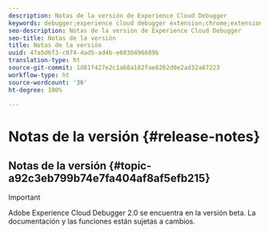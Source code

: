 ```yaml
---
description: Notas de la versión de Experience Cloud Debugger
keywords: debugger;experience cloud debugger extension;chrome;extension;release notes
seo-description: Notas de la versión de Experience Cloud Debugger
seo-title: Notas de la versión
title: Notas de la versión
uuid: 47a5d6f3-c074-4ad5-ad4b-e6030496689b
translation-type: ht
source-git-commit: 1d81f427e2c1a68a182fae8262d0e2ad32a87223
workflow-type: ht
source-wordcount: '36'
ht-degree: 100%

---
```



# Notas de la versión {#release-notes}

## Notas de la versión {#topic-a92c3eb799b74e7fa404af8af5efb215}

>[!IMPORTANT]
>
>Adobe Experience Cloud Debugger 2.0 se encuentra en la versión beta. La documentación y las funciones están sujetas a cambios.
